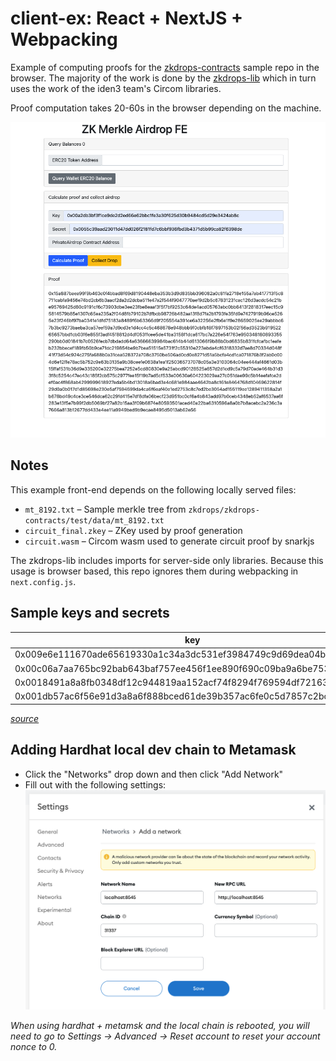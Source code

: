 # client-ex: React + NextJS + Webpacking
Example of computing proofs for the [zkdrops-contracts](https://github.com/a16z/zkdrops/zkdrops-contracts) sample repo in the browser. The majority of the work is done by the [zkdrops-lib](https://github.com/a16z/zkdrops/zkdrops-lib) which in turn uses the work of the iden3 team's Circom libraries. 

Proof computation takes 20-60s in the browser depending on the machine.

![Fe-ex-picture](imgs/fe-ex.png)

## Notes
This example front-end depends on the following locally served files:
- `mt_8192.txt` – Sample merkle tree from `zkdrops/zkdrops-contracts/test/data/mt_8192.txt`
- `circuit_final.zkey` – ZKey used by proof generation
- `circuit.wasm` – Circom wasm used to generate circuit proof by snarkjs

The zkdrops-lib includes imports for server-side only libraries. Because this usage is browser based, this repo ignores them during webpacking in `next.config.js`.

## Sample keys and secrets 
| key | secret |
| --- | --- |
| 0x009e6e111670ade65619330a1c34a3dc531ef3984749c9d69dea04b03a3a4f7f | 0x0078f4345cf4ecf7a0ce60629c3b830a723f5ba57654fa5b3140f75cbdcf49d4 |
| 0x00c06a7aa765bc92bab643baf757ee456f1ee890f690c09ba9a6be7533cf8e17 | 0x009968cc4b34a8a1dc99d503565c2c29707d336d877a1c5510a8679eb8398be2 |
| 0x0018491a8a8fb0348df12c944819aa152acf74f8294f769594df72163ed12974 | 0x008388a500abd0b0e1d912813a283b920d1bf479aeb16aa951132e92d5caa191 |
| 0x001db57ac6f56e91d3a8a6f888bced61de39b357ac6fe0c5d7857c2bcc660a3a | 0x0019175b472bb5285c43db00eb7065905606882bfb4857c1c8216b249443c0f7 |

*[source](https://github.com/a16z/zkdrops/zkdrops-contracts/blob/master/test/temp/mt_keys_8192.csv)*

## Adding Hardhat local dev chain to Metamask
- Click the "Networks" drop down and then click "Add Network"
- Fill out with the following settings:
![local-metamask-settings](imgs/local-metamask-settings.png)

*When using hardhat + metamsk and the local chain is rebooted, you will need to go to Settings -> Advanced -> Reset account to reset your account nonce to 0.*